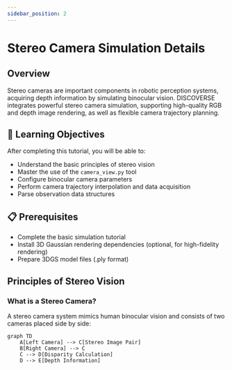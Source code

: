 ```yaml
---
sidebar_position: 2
---
```


# Stereo Camera Simulation Details

## Overview

Stereo cameras are important components in robotic perception systems, acquiring depth information by simulating binocular vision. DISCOVERSE integrates powerful stereo camera simulation, supporting high-quality RGB and depth image rendering, as well as flexible camera trajectory planning.

## 🎯 Learning Objectives

After completing this tutorial, you will be able to:

- Understand the basic principles of stereo vision
- Master the use of the `camera_view.py` tool
- Configure binocular camera parameters
- Perform camera trajectory interpolation and data acquisition
- Parse observation data structures

## 📋 Prerequisites

- Complete the basic simulation tutorial
- Install 3D Gaussian rendering dependencies (optional, for high-fidelity rendering)
- Prepare 3DGS model files (.ply format)

## Principles of Stereo Vision

### What is a Stereo Camera?

A stereo camera system mimics human binocular vision and consists of two cameras placed side by side:

```mermaid
graph TD
    A[Left Camera] --> C[Stereo Image Pair]
    B[Right Camera] --> C
    C --> D[Disparity Calculation]
    D --> E[Depth Information]
```
